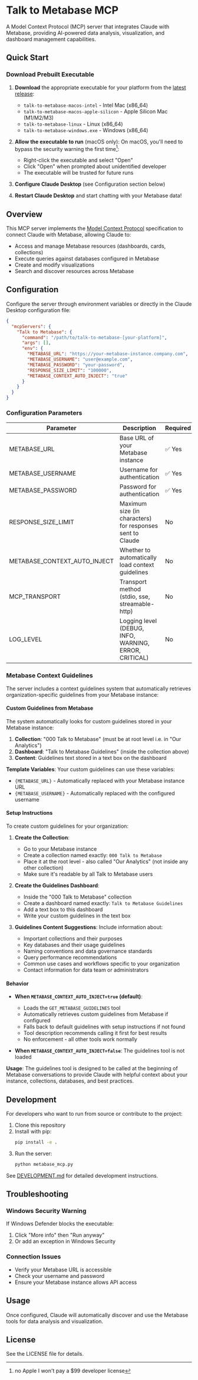 # Talk to Metabase MCP

A Model Context Protocol (MCP) server that integrates Claude with Metabase, providing AI-powered data analysis, visualization, and dashboard management capabilities.

## Quick Start

### Download Prebuilt Executable

1. **Download** the appropriate executable for your platform from the [latest release](https://github.com/vincentgefflaut/talk-to-metabase/releases/latest):
   - `talk-to-metabase-macos-intel` - Intel Mac (x86_64)
   - `talk-to-metabase-macos-apple-silicon` - Apple Silicon Mac (M1/M2/M3)
   - `talk-to-metabase-linux` - Linux (x86_64)
   - `talk-to-metabase-windows.exe` - Windows (x86_64)

2. **Allow the executable to run** (macOS only):
   On macOS, you'll need to bypass the security warning the first time[^1]:
   - Right-click the executable and select "Open"
   - Click "Open" when prompted about unidentified developer
   - The executable will be trusted for future runs
[^1]: no Apple I won't pay a $99 developer license

3. **Configure Claude Desktop** (see Configuration section below)

4. **Restart Claude Desktop** and start chatting with your Metabase data!

## Overview

This MCP server implements the [Model Context Protocol](https://modelcontextprotocol.io/) specification to connect Claude with Metabase, allowing Claude to:

- Access and manage Metabase resources (dashboards, cards, collections)
- Execute queries against databases configured in Metabase
- Create and modify visualizations
- Search and discover resources across Metabase

## Configuration

Configure the server through environment variables or directly in the Claude Desktop configuration file:

```json
{
  "mcpServers": {
    "Talk to Metabase": {
      "command": "/path/to/talk-to-metabase-[your-platform]",
      "args": [],
      "env": {
        "METABASE_URL": "https://your-metabase-instance.company.com",
        "METABASE_USERNAME": "user@example.com",
        "METABASE_PASSWORD": "your-password",
        "RESPONSE_SIZE_LIMIT": "100000",
        "METABASE_CONTEXT_AUTO_INJECT": "true"
      }
    }
  }
}
```

### Configuration Parameters

| Parameter | Description | Required | Default |
|-----------|-------------|----------|----------|
| METABASE_URL | Base URL of your Metabase instance | ✅ Yes | - |
| METABASE_USERNAME | Username for authentication | ✅ Yes | - |
| METABASE_PASSWORD | Password for authentication | ✅ Yes | - |
| RESPONSE_SIZE_LIMIT | Maximum size (in characters) for responses sent to Claude | No | 100000 |
| METABASE_CONTEXT_AUTO_INJECT | Whether to automatically load context guidelines | No | true |
| MCP_TRANSPORT | Transport method (stdio, sse, streamable-http) | No | stdio |
| LOG_LEVEL | Logging level (DEBUG, INFO, WARNING, ERROR, CRITICAL) | No | INFO |

### Metabase Context Guidelines

The server includes a context guidelines system that automatically retrieves organization-specific guidelines from your Metabase instance:

#### Custom Guidelines from Metabase

The system automatically looks for custom guidelines stored in your Metabase instance:

1. **Collection**: "000 Talk to Metabase" (must be at root level i.e. in "Our Analytics")
2. **Dashboard**: "Talk to Metabase Guidelines" (inside the collection above)
3. **Content**: Guidelines text stored in a text box on the dashboard

**Template Variables**: Your custom guidelines can use these variables:
- `{METABASE_URL}` - Automatically replaced with your Metabase instance URL
- `{METABASE_USERNAME}` - Automatically replaced with the configured username

#### Setup Instructions

To create custom guidelines for your organization:

1. **Create the Collection**:
   - Go to your Metabase instance
   - Create a collection named exactly: `000 Talk to Metabase`
   - Place it at the root level - also called "Our Analytics" (not inside any other collection)
   - Make sure it's readable by all Talk to Metabase users

2. **Create the Guidelines Dashboard**:
   - Inside the "000 Talk to Metabase" collection
   - Create a dashboard named exactly: `Talk to Metabase Guidelines`
   - Add a text box to this dashboard
   - Write your custom guidelines in the text box

3. **Guidelines Content Suggestions**:
   Include information about:
   - Important collections and their purposes
   - Key databases and their usage guidelines
   - Naming conventions and data governance standards
   - Query performance recommendations
   - Common use cases and workflows specific to your organization
   - Contact information for data team or administrators

#### Behavior

- **When `METABASE_CONTEXT_AUTO_INJECT=true` (default)**:
  - Loads the `GET_METABASE_GUIDELINES` tool
  - Automatically retrieves custom guidelines from Metabase if configured
  - Falls back to default guidelines with setup instructions if not found
  - Tool description recommends calling it first for best results
  - No enforcement - all other tools work normally

- **When `METABASE_CONTEXT_AUTO_INJECT=false`**: The guidelines tool is not loaded

**Usage**: The guidelines tool is designed to be called at the beginning of Metabase conversations to provide Claude with helpful context about your instance, collections, databases, and best practices.

## Development

For developers who want to run from source or contribute to the project:

1. Clone this repository
2. Install with pip:
   ```bash
   pip install -e .
   ```
3. Run the server:
   ```bash
   python metabase_mcp.py
   ```

See [DEVELOPMENT.md](DEVELOPMENT.md) for detailed development instructions.

## Troubleshooting

### Windows Security Warning
If Windows Defender blocks the executable:
1. Click "More info" then "Run anyway"
2. Or add an exception in Windows Security

### Connection Issues
- Verify your Metabase URL is accessible
- Check your username and password
- Ensure your Metabase instance allows API access

## Usage

Once configured, Claude will automatically discover and use the Metabase tools for data analysis and visualization.

## License

See the LICENSE file for details.
